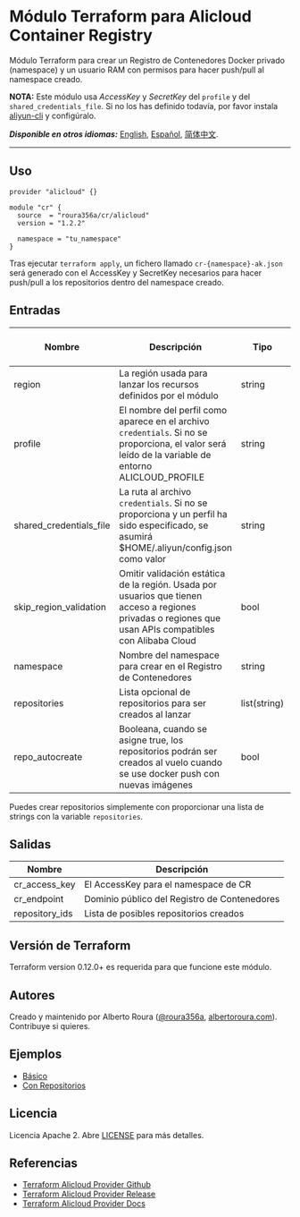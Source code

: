 # Módulo Terraform para Alicloud Container Registry
Módulo Terraform para crear un Registro de Contenedores Docker privado (namespace) y un usuario RAM con permisos para hacer push/pull al namespace creado.

**NOTA:** Este módulo usa _AccessKey_ y _SecretKey_ del `profile` y del `shared_credentials_file`. Si no los has definido todavía, por favor instala [aliyun-cli](https://github.com/aliyun/aliyun-cli#installation) y configúralo.

***Disponible en otros idiomas:*** [English](https://github.com/roura356a/terraform-alicloud-cr/blob/master/README.md), [Español](https://github.com/roura356a/terraform-alicloud-cr/blob/master/README.es-ES.md), [简体中文](https://github.com/roura356a/terraform-alicloud-cr/blob/master/README.zh-CN.md).

----------------------


## Uso
```hcl
provider "alicloud" {}

module "cr" {
  source  = "roura356a/cr/alicloud"
  version = "1.2.2"
  
  namespace = "tu_namespace"
}
```

Tras ejecutar `terraform apply`, un fichero llamado `cr-{namespace}-ak.json` será generado con el AccessKey y SecretKey necesarios para hacer push/pull a los repositorios dentro del namespace creado.


## Entradas
| Nombre | Descripción | Tipo | Valor por defecto | Requerido |
|------|-------------|------|---------|----------|
| region | La región usada para lanzar los recursos definidos por el módulo | string | - | no |
| profile | El nombre del perfil como aparece en el archivo `credentials`. Si no se proporciona, el valor será leído de la variable de entorno ALICLOUD_PROFILE | string | - | no |
| shared_credentials_file | La ruta al archivo `credentials`. Si no se proporciona y un perfil ha sido especificado, se asumirá $HOME/.aliyun/config.json como valor | string | - | no |
| skip_region_validation | Omitir validación estática de la región. Usada por usuarios que tienen acceso a regiones privadas o regiones que usan APIs compatibles con Alibaba Cloud | bool | - | no |
| namespace | Nombre del namespace para crear en el Registro de Contenedores | string | - | sí |
| repositories | Lista opcional de repositorios para ser creados al lanzar | list(string) | - | no |
| repo_autocreate | Booleana, cuando se asigne true, los repositorios podrán ser creados al vuelo cuando se use docker push con nuevas imágenes | bool | - | no |

Puedes crear repositorios simplemente con proporcionar una lista de strings con la variable `repositories`.


## Salidas
| Nombre | Descripción |
|------|-------------|
| cr_access_key | El AccessKey para el namespace de CR |
| cr_endpoint | Dominio público del Registro de Contenedores |
| repository_ids | Lista de posibles repositorios creados |


## Versión de Terraform
Terraform version 0.12.0+ es requerida para que funcione este módulo.


## Autores
Creado y maintenido por Alberto Roura ([@roura356a](https://github.com/roura356a), [albertoroura.com](https://albertoroura.com/)). Contribuye si quieres.


## Ejemplos
- [Básico](https://github.com/roura356a/terraform-alicloud-cr/tree/master/examples/basic)
- [Con Repositorios](https://github.com/roura356a/terraform-alicloud-cr/tree/master/examples/with-repositories)


## Licencia
Licencia Apache 2. Abre [LICENSE](https://github.com/roura356a/terraform-alicloud-cr/tree/master/LICENSE) para más detalles.


## Referencias
* [Terraform Alicloud Provider Github](https://github.com/terraform-providers/terraform-provider-alicloud)
* [Terraform Alicloud Provider Release](https://releases.hashicorp.com/terraform-provider-alicloud/)
* [Terraform Alicloud Provider Docs](https://www.terraform.io/docs/providers/alicloud/)
